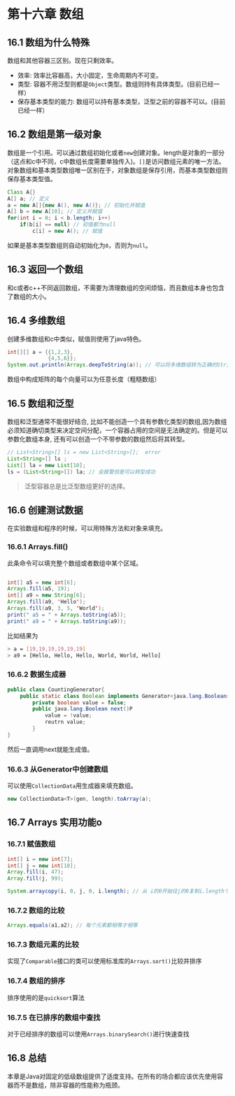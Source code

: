 # 第十六章 数组

## 16.1 数组为什么特殊
数组和其他容器三区别。现在只剩效率。
- 效率: 效率比容器高，大小固定，生命周期内不可变。
- 类型: 容器不用泛型则都是`Object`类型。数组则持有具体类型。(目前已经一样）
- 保存基本类型的能力: 数组可以持有基本类型，泛型之前的容器不可以。(目前已经一样）

## 16.2 数组是第一级对象
数组是一个引用。可以通过数组初始化或者`new`创建对象。length是对象的一部分（这点和c中不同，c中数组长度需要单独传入)。`[]`是访问数组元素的唯一方法。对象数组和基本类型数组唯一区别在于，对象数组是保存引用，而基本类型数组则保存基本类型值。
```java
Class A{}
A[] a; // 定义
a = new A[]{new A(), new A()}; // 初始化并赋值
A[] b = new A[10]; // 定义并赋值
for(int i = 0; i < b.length; i++)
    if(b[i] == null) // 初值都为null
        c[i] = new A(); // 赋值

```

如果是基本类型数组则自动初始化为`0`，否则为`null`。

## 16.3 返回一个数组

和c或者c++不同返回数组，不需要为清理数组的空间烦恼，而且数组本身也包含了数组的大小。

## 16.4 多维数组

创建多维数组和c中类似，赋值则使用了java特色。
```java
int[][] a = {{1,2,3},
             {4,5,6}};
System.out.println(Arrays.deepToString(a)); // 可以将多维数组转为正确的String。
```

数组中构成矩阵的每个向量可以为任意长度（粗糙数组）

## 16.5 数组和泛型
数组和泛型通常不能很好结合, 比如不能创造一个具有参数化类型的数组,因为数组必须知道确切类型来决定空间分配，一个容器占用的空间是无法确定的。但是可以参数化数组本身, 还有可以创造一个不带参数的数组然后将其转型。

```java
// List<String>[] ls = new List<String>[];  error
List<String>[] ls ; 
List[] la = new List[10];
ls = (List<String>[]) la; // 会报警但是可以转型成功
```

> 泛型容器总是比泛型数组更好的选择。

## 16.6 创建测试数据

在实验数组和程序的时候，可以用特殊方法和对象来填充。

### 16.6.1 Arrays.fill()
此条命令可以填充整个数组或者数组中某个区域。
```java

int[] a5 = new int[6];
Arrays.fill(a5, 19);
int[] a9 = new String[6];
Arrays.fill(a9, 'Hello');
Arrays.fill(a9, 3, 5, 'World');
print(" a5 = " + Arrays.toString(a5));
print(" a9 = " + Arrays.toString(a9));
```
比如结果为
```bash
> a = [19,19,19,19,19,19]
> a9 = [Hello, Hello, Hello, World, World, Hello]   
```

### 16.6.2 数据生成器

```java
public class CountingGenerator{
    public static class Boolean implements Generator<java.lang.Boolean> {
        private boolean value = false;
        public java.lang.Boolean next()P
            value = !value;
            reutrn value;
        }
}
```
然后一直调用next就能生成值。

### 16.6.3 从Generator中创建数组
可以使用`CollectionData`用生成器来填充数组。
```java
new CollectionData<T>(gen, length).toArray(a);
```

## 16.7 Arrays 实用功能o
###  16.7.1 赋值数组
```java
int[] i = new int[7];
int[] j = new int[10];
Array.fill(i, 47);
Array.fill(j, 99);

System.arraycopy(i, 0, j, 0, i.length); // 从 i的0开始往j的0复制i.length个元素

```

### 16.7.2 数组的比较
```java
Arrays.equals(a1,a2); // 每个元素都相等才相等
```

### 16.7.3 数组元素的比较
实现了`Comparable`接口的类可以使用标准库的`Arrays.sort()`比较并排序

### 16.7.4 数组的排序
排序使用的是`quicksort`算法

### 16.7.5 在已排序的数组中查找
对于已经排序的数组可以使用`Arrays.binarySearch()`进行快速查找


## 16.8 总结

本章是Java对固定的低级数组提供了适度支持。在所有的场合都应该优先使用容器而不是数组，除非容器的性能称为瓶颈。
